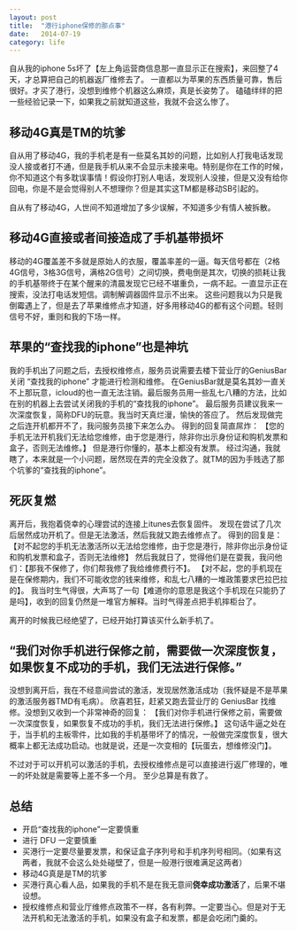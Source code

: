 ```yaml
---
layout: post
title:  "港行iphone保修的那点事"
date:   2014-07-19
category: life
---
```


自从我的iphone 5s坏了【左上角运营商信息那一直显示正在搜索】，来回整了4天，才总算把自己的机器返厂维修去了。
一直都以为苹果的东西质量可靠，售后很好。才买了港行，没想到维修个机器这么麻烦，真是长姿势了。
磕磕绊绊的把一些经验记录一下，如果我之前就知道这些，我就不会这么惨了。

## 移动4G真是TM的坑爹

自从用了移动4G，我的手机老是有一些莫名其妙的问题，比如别人打我电话发现没人接或者打不通，但是我手机从来不会显示未接来电。特别是你在工作的时候，你不知道这个有多耽误事情！假设你打别人电话，发现别人没接，但是又没有给你回电，你是不是会觉得别人不想理你？但是其实这TM都是移动SB引起的。

自从有了移动4G，人世间不知道增加了多少误解，不知道多少有情人被拆散。

## 移动4G直接或者间接造成了手机基带损坏

移动的4G覆盖差不多就是原始人的衣服，覆盖率差的一逼。每天信号都在（2格4G信号，3格3G信号，满格2G信号）之间切换，费电倒是其次，切换的损耗让我的手机基带终于在某个醒来的清晨发现它已经不堪重负，一病不起。一直显示正在搜索，没法打电话发短信。调制解调器固件显示不出来。
这些问题我以为只是我倒霉遇上了，但是去了苹果维修点才知道，好多用移动4G的都有这个问题。轻则信号不好，重则和我的下场一样。

## 苹果的“查找我的iphone”也是神坑

我的手机出了问题之后，去授权维修点，服务员说需要去楼下营业厅的GeniusBar关闭 “查找我的iphone” 才能进行检测和维修。
在GeniusBar就是莫名其妙一直关不上那玩意，icloud的也一直无法注销。最后服务员用一些乱七八糟的方法，比如在别的机器上去尝试关闭我的手机的“查找我的iphone”。
最后服务员建议我来一次深度恢复，简称DFU的玩意。我当时天真烂漫，愉快的答应了。
然后发现做完之后连开机都开不了，我问服务员接下来怎么办。
得到的回复简直屌炸：
【您的手机无法开机我们无法给您维修，由于您是港行，除非你出示身份证和购机发票和盒子，否则无法维修。】
但是港行你懂的，基本上都没有发票。
经过沟通，我就瞎了，本来就是一个小问题，居然现在弄的完全没救了。就TM的因为手贱选了那个坑爹的“查找我的iphone”。

## 死灰复燃

离开后，我抱着侥幸的心理尝试的连接上itunes去恢复固件。
发现在尝试了几次后居然成功开机了。但是无法激活，然后我就又跑去维修点了。
得到的回复是：
【对不起您的手机无法激活所以无法给您维修，由于您是港行，除非你出示身份证和购机发票和盒子，否则无法维修】
然后我就日了，觉得他们是在耍我，我问他们：【那我不保修了，你们帮我修了我给维修费行不】。
【对不起，您的手机现在是在保修期内，我们不可能收您的钱来维修，和乱七八糟的一堆政策要求巴拉巴拉的】。
我当时生气得很，大声骂了一句【难道你的意思是我这个手机现在只能扔了是吗】，收到的回复仍然是一堆官方解释。当时气得差点把手机摔柜台了。

离开的时候我已经绝望了，已经开始打算该买什么新手机了。

## “我们对你手机进行保修之前，需要做一次深度恢复，如果恢复不成功的手机，我们无法进行保修。”

没想到离开后，我在不经意间尝试的激活，发现居然激活成功（我怀疑是不是苹果的激活服务器TMD有毛病）。
欣喜若狂，赶紧又跑去营业厅的 GeniusBar 找维修。没想到又收到一个非常神奇的回复：
【我们对你手机进行保修之前，需要做一次深度恢复，如果恢复不成功的手机，我们无法进行保修。】
这句话牛逼之处在于，当手机的主板零件，比如我的手机基带坏了的情况，一般做完深度恢复，很大概率上都无法成功启动。也就是说，还是一次变相的【玩蛋去，想维修没门】。

不过对于可以开机可以激活的手机，去授权维修点是可以直接进行返厂修理的，唯一的坏处就是需要等上差不多一个月。
至少总算是有救了。 

## 总结

- 开启“查找我的iphone”一定要慎重
- 进行 DFU 一定要慎重
- 买港行一定要尽量要发票，和保证盒子序列号和手机序列号相同。（如果有这两者，我就不会这么处处碰壁了，但是一般港行很难满足这两者）
- 移动4G真是是TM的坑爹
- 买港行真心看人品，如果我的手机不是在我无意间**侥幸成功激活**了，后果不堪设想。
- 授权维修点和营业厅维修点政策不一样，各有利弊。一定要当心。但是对于无法开机和无法激活的手机，如果没有盒子和发票，都是会吃闭门羹的。
